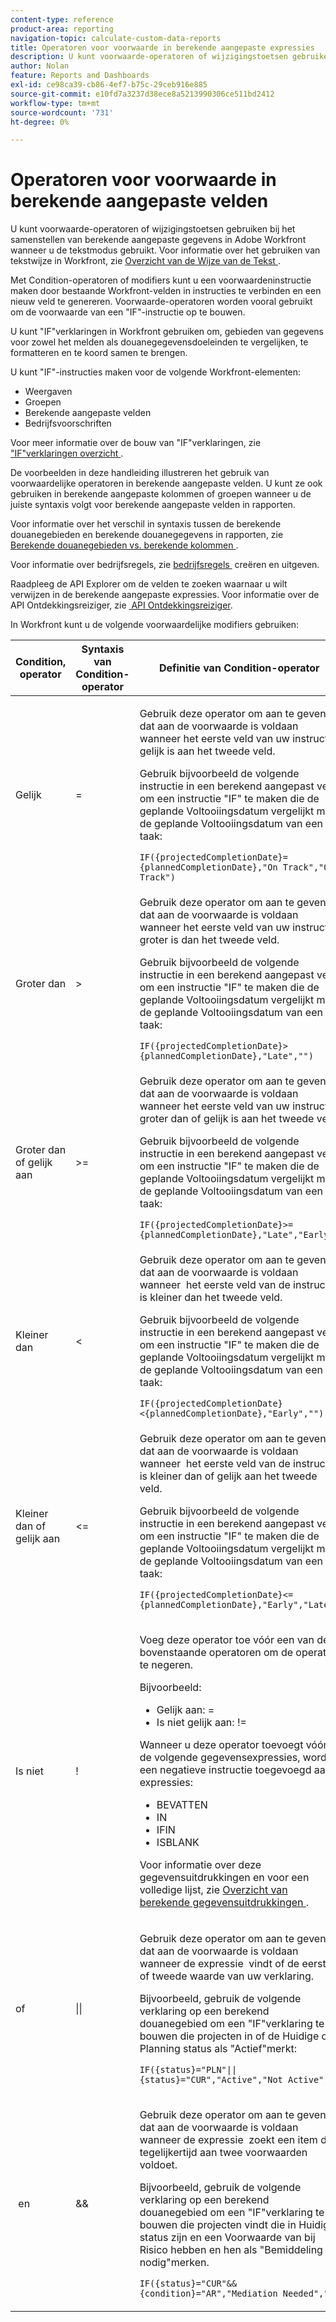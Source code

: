 ```yaml
---
content-type: reference
product-area: reporting
navigation-topic: calculate-custom-data-reports
title: Operatoren voor voorwaarde in berekende aangepaste expressies
description: U kunt voorwaarde-operatoren of wijzigingstoetsen gebruiken bij het samenstellen van berekende aangepaste gegevens in Adobe Workfront wanneer u de tekstmodus gebruikt.
author: Nolan
feature: Reports and Dashboards
exl-id: ce98ca39-cb86-4ef7-b75c-29ceb916e885
source-git-commit: e10fd7a3237d38ece8a5213990306ce511bd2412
workflow-type: tm+mt
source-wordcount: '731'
ht-degree: 0%

---
```


# Operatoren voor voorwaarde in berekende aangepaste velden

<!-- Audited: 2/2024 -->

U kunt voorwaarde-operatoren of wijzigingstoetsen gebruiken bij het samenstellen van berekende aangepaste gegevens in Adobe Workfront wanneer u de tekstmodus gebruikt. Voor informatie over het gebruiken van tekstwijze in Workfront, zie [&#x200B; Overzicht van de Wijze van de Tekst &#x200B;](../../../reports-and-dashboards/reports/text-mode/understand-text-mode.md).

Met Condition-operatoren of modifiers kunt u een voorwaardeninstructie maken door bestaande Workfront-velden in instructies te verbinden en een nieuw veld te genereren. Voorwaarde-operatoren worden vooral gebruikt om de voorwaarde van een &quot;IF&quot;-instructie op te bouwen.

U kunt &quot;IF&quot;verklaringen in Workfront gebruiken om, gebieden van gegevens voor zowel het melden als douanegegevensdoeleinden te vergelijken, te formatteren en te koord samen te brengen.

U kunt &quot;IF&quot;-instructies maken voor de volgende Workfront-elementen:

* Weergaven
* Groepen
* Berekende aangepaste velden
* Bedrijfsvoorschriften

Voor meer informatie over de bouw van &quot;IF&quot;verklaringen, zie [&#x200B; &quot;IF&quot;verklaringen overzicht &#x200B;](../../../reports-and-dashboards/reports/calc-cstm-data-reports/if-statements-overview.md).

De voorbeelden in deze handleiding illustreren het gebruik van voorwaardelijke operatoren in berekende aangepaste velden. U kunt ze ook gebruiken in berekende aangepaste kolommen of groepen wanneer u de juiste syntaxis volgt voor berekende aangepaste velden in rapporten.

Voor informatie over het verschil in syntaxis tussen de berekende douanegebieden en berekende douanegegevens in rapporten, zie [&#x200B; Berekende douanegebieden vs. berekende kolommen &#x200B;](../../../reports-and-dashboards/reports/calc-cstm-data-reports/calculated-custom-fields-calculated-columns.md).

Voor informatie over bedrijfsregels, zie [&#x200B; bedrijfsregels &#x200B;](/help/quicksilver/administration-and-setup/set-up-workfront/configure-system-defaults/business-rules.md) creëren en uitgeven.

Raadpleeg de API Explorer om de velden te zoeken waarnaar u wilt verwijzen in de berekende aangepaste expressies. Voor informatie over de API Ontdekkingsreiziger, zie [&#x200B; API Ontdekkingsreiziger &#x200B;](../../../wf-api/general/api-explorer.md).

In Workfront kunt u de volgende voorwaardelijke modifiers gebruiken:

<table style="table-layout:auto"> 
 <col> 
 <col> 
 <col> 
 <thead> 
  <tr> 
   <th>Condition, operator</th> 
   <th>Syntaxis van Condition-operator</th> 
   <th>Definitie van Condition-operator</th> 
  </tr> 
 </thead> 
 <tbody> 
  <tr> 
   <td>Gelijk</td> 
   <td>= </td> 
   <td> <p>Gebruik deze operator om aan te geven dat aan de voorwaarde is voldaan wanneer het eerste veld van uw instructie gelijk is aan het tweede veld.</p> <p>Gebruik bijvoorbeeld de volgende instructie in een berekend aangepast veld om een instructie "IF" te maken die de geplande Voltooiingsdatum vergelijkt met de geplande Voltooiingsdatum van een taak: </p><p><code>IF({projectedCompletionDate}={plannedCompletionDate},"On Track","Off Track")</code></p> </td> 
  </tr> 
  <tr> 
   <td>Groter dan </td> 
   <td>&gt; </td> 
   <td>Gebruik deze operator om aan te geven dat aan de voorwaarde is voldaan wanneer het eerste veld van uw instructie groter is dan het tweede veld. <p>Gebruik bijvoorbeeld de volgende instructie in een berekend aangepast veld om een instructie "IF" te maken die de geplande Voltooiingsdatum vergelijkt met de geplande Voltooiingsdatum van een taak: </p><p><code>IF({projectedCompletionDate}&gt;{plannedCompletionDate},"Late","")</code></p></td> 
  </tr> 
  <tr> 
   <td>Groter dan of gelijk aan </td> 
   <td>&gt;= </td> 
   <td>Gebruik deze operator om aan te geven dat aan de voorwaarde is voldaan wanneer het eerste veld van uw instructie groter dan of gelijk is aan het tweede veld. <p>Gebruik bijvoorbeeld de volgende instructie in een berekend aangepast veld om een instructie "IF" te maken die de geplande Voltooiingsdatum vergelijkt met de geplande Voltooiingsdatum van een taak: </p><p><code>IF({projectedCompletionDate}&gt;={plannedCompletionDate},"Late","Early")</code></p></td> 
  </tr> 
  <tr> 
   <td>Kleiner dan </td> 
   <td>&lt; </td> 
   <td>Gebruik deze operator om aan te geven dat aan de voorwaarde is voldaan wanneer  het eerste veld van de instructie is kleiner dan het tweede veld. <p>Gebruik bijvoorbeeld de volgende instructie in een berekend aangepast veld om een instructie "IF" te maken die de geplande Voltooiingsdatum vergelijkt met de geplande Voltooiingsdatum van een taak: </p><p><code>IF({projectedCompletionDate}&lt;{plannedCompletionDate},"Early","")</code></p></td> 
  </tr> 
  <tr> 
   <td>Kleiner dan of gelijk aan </td> 
   <td>&lt;= </td> 
   <td>Gebruik deze operator om aan te geven dat aan de voorwaarde is voldaan wanneer  het eerste veld van de instructie is kleiner dan of gelijk aan het tweede veld. <p>Gebruik bijvoorbeeld de volgende instructie in een berekend aangepast veld om een instructie "IF" te maken die de geplande Voltooiingsdatum vergelijkt met de geplande Voltooiingsdatum van een taak: </p><p><code>IF({projectedCompletionDate}&lt;={plannedCompletionDate},"Early","Late")</code></p></td> 
  </tr> 
  <tr> 
   <td>Is niet </td> 
   <td>! </td> 
   <td> <p>Voeg deze operator toe vóór een van de bovenstaande operatoren om de operator te negeren. </p> <p>Bijvoorbeeld: </p> 
    <ul> 
     <li>Gelijk aan: = </li> 
     <li>Is niet gelijk aan: != </li> 
    </ul> <p>Wanneer u deze operator toevoegt vóór de volgende gegevensexpressies, wordt een negatieve instructie toegevoegd aan expressies: </p> 
    <ul> 
     <li>BEVATTEN </li> 
     <li>IN </li> 
     <li>IFIN </li> 
     <li>ISBLANK </li> 
    </ul> <p>Voor informatie over deze gegevensuitdrukkingen en voor een volledige lijst, zie <a href="../../../reports-and-dashboards/reports/calc-cstm-data-reports/calculated-data-expressions.md" class="MCXref xref"> Overzicht van berekende gegevensuitdrukkingen </a>. </p> </td> 
  </tr> 
  <tr> 
   <td>of </td> 
   <td>|| </td> 
   <td> <p>Gebruik deze operator om aan te geven dat aan de voorwaarde is voldaan wanneer de expressie  vindt of de eerste of tweede waarde van uw verklaring. </p> <p>Bijvoorbeeld, gebruik de volgende verklaring op een berekend douanegebied om een "IF"verklaring te bouwen die projecten in of de Huidige of Planning status als "Actief"merkt: </p><p><code>IF({status}="PLN"||{status}="CUR","Active","Not Active")</code></p> </td> 
  </tr> 
  <tr> 
   <td> en </td> 
   <td>&amp;&amp; </td> 
   <td> <p>Gebruik deze operator om aan te geven dat aan de voorwaarde is voldaan wanneer de expressie  zoekt een item dat tegelijkertijd aan twee voorwaarden voldoet. </p> <p>Bijvoorbeeld, gebruik de volgende verklaring op een berekend douanegebied om een "IF"verklaring te bouwen die projecten vindt die in Huidige status zijn en een Voorwaarde van bij Risico hebben en hen als "Bemiddeling nodig"merken. </p><p><code>IF({status}="CUR"&&{condition}="AR","Mediation Needed","")</code></p> </td> 
  </tr> 
 </tbody> 
</table>
